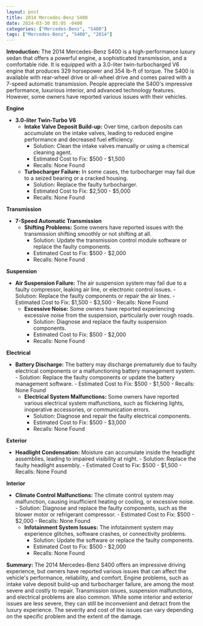 ```yaml
---
layout: post
title: 2014 Mercedes-Benz S400
date: 2024-03-30 05:05 -0400
categories: ["Mercedes-Benz", "S400"]
tags: ["Mercedes-Benz", "S400", "2014"]
---
```

**Introduction:**
The 2014 Mercedes-Benz S400 is a high-performance luxury sedan that offers a powerful engine, a sophisticated transmission, and a comfortable ride. It is equipped with a 3.0-liter twin-turbocharged V6 engine that produces 329 horsepower and 354 lb-ft of torque. The S400 is available with rear-wheel drive or all-wheel drive and comes paired with a 7-speed automatic transmission. People appreciate the S400's impressive performance, luxurious interior, and advanced technology features. However, some owners have reported various issues with their vehicles.

**Engine**
- **3.0-liter Twin-Turbo V6**
    - **Intake Valve Deposit Build-up:** Over time, carbon deposits can accumulate on the intake valves, leading to reduced engine performance and decreased fuel efficiency.
        - Solution: Clean the intake valves manually or using a chemical cleaning agent.
        - Estimated Cost to Fix: $500 - $1,500
        - Recalls: None Found
    - **Turbocharger Failure:** In some cases, the turbocharger may fail due to a seized bearing or a cracked housing.
        - Solution: Replace the faulty turbocharger.
        - Estimated Cost to Fix: $2,500 - $5,000
        - Recalls: None Found

**Transmission**
- **7-Speed Automatic Transmission**
    - **Shifting Problems:** Some owners have reported issues with the transmission shifting smoothly or not shifting at all.
        - Solution: Update the transmission control module software or replace the faulty components.
        - Estimated Cost to Fix: $500 - $2,000
        - Recalls: None Found

**Suspension**
- **Air Suspension Failure:** The air suspension system may fail due to a faulty compressor, leaking air line, or electronic control issues.
        - Solution: Replace the faulty components or repair the air lines.
        - Estimated Cost to Fix: $1,500 - $3,500
        - Recalls: None Found
    - **Excessive Noise:** Some owners have reported experiencing excessive noise from the suspension, particularly over rough roads.
        - Solution: Diagnose and replace the faulty suspension components.
        - Estimated Cost to Fix: $500 - $2,000
        - Recalls: None Found

**Electrical**
- **Battery Discharge:** The battery may discharge prematurely due to faulty electrical components or a malfunctioning battery management system.
        - Solution: Replace the faulty components or update the battery management software.
        - Estimated Cost to Fix: $500 - $1,500
        - Recalls: None Found
    - **Electrical System Malfunctions:** Some owners have reported various electrical system malfunctions, such as flickering lights, inoperative accessories, or communication errors.
        - Solution: Diagnose and repair the faulty electrical components.
        - Estimated Cost to Fix: $500 - $3,000
        - Recalls: None Found

**Exterior**
- **Headlight Condensation:** Moisture can accumulate inside the headlight assemblies, leading to impaired visibility at night.
        - Solution: Replace the faulty headlight assembly.
        - Estimated Cost to Fix: $500 - $1,500
        - Recalls: None Found

**Interior**
- **Climate Control Malfunctions:** The climate control system may malfunction, causing insufficient heating or cooling, or excessive noise.
        - Solution: Diagnose and replace the faulty components, such as the blower motor or refrigerant compressor.
        - Estimated Cost to Fix: $500 - $2,000
        - Recalls: None Found
    - **Infotainment System Issues:** The infotainment system may experience glitches, software crashes, or connectivity problems.
        - Solution: Update the software or replace the faulty components.
        - Estimated Cost to Fix: $500 - $2,000
        - Recalls: None Found

**Summary:**
The 2014 Mercedes-Benz S400 offers an impressive driving experience, but owners have reported various issues that can affect the vehicle's performance, reliability, and comfort. Engine problems, such as intake valve deposit build-up and turbocharger failure, are among the most severe and costly to repair. Transmission issues, suspension malfunctions, and electrical problems are also common. While some interior and exterior issues are less severe, they can still be inconvenient and detract from the luxury experience. The severity and cost of the issues can vary depending on the specific problem and the extent of the damage.
